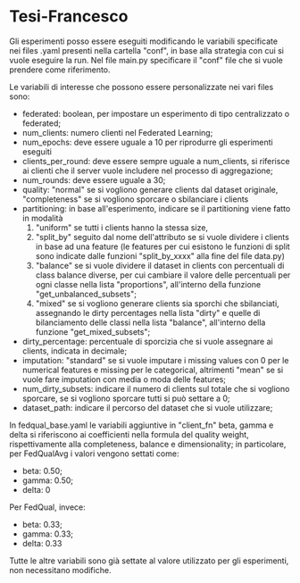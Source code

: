 # Tesi-Francesco
Gli esperimenti posso essere eseguiti modificando le variabili specificate nei files .yaml presenti nella cartella "conf", in base alla strategia con cui si vuole eseguire la run.
Nel file main.py specificare il "conf" file che si vuole prendere come riferimento.

Le variabili di interesse che possono essere personalizzate nei vari files sono:
  - federated: boolean, per impostare un esperimento di tipo centralizzato o federated;
  - num_clients: numero clienti nel Federated Learning;
  - num_epochs: deve essere uguale a 10 per riprodurre gli esperimenti eseguiti
  - clients_per_round: deve essere sempre uguale a num_clients, si riferisce ai clienti che il server vuole includere nel processo di aggregazione;
  - num_rounds: deve essere uguale a 30;
  - quality: "normal" se si vogliono generare clients dal dataset originale, "completeness" se si vogliono sporcare o sbilanciare i clients
  - partitioning: in base all'esperimento, indicare se il partitioning viene fatto in modalità
      1. "uniform" se tutti i clients hanno la stessa size,
      2. "split_by" seguito dal nome dell'attributo se si vuole dividere i clients in base ad una feature (le features per cui esistono le funzioni di split sono indicate dalle funzioni "split_by_xxxx" alla fine del               file data.py)
      3. "balance" se si vuole dividere il dataset in clients con percentuali di class balance diverse, per cui cambiare il valore delle percentuali per ogni classe nella lista "proportions", all'interno della funzione           "get_unbalanced_subsets";
      4. "mixed" se si vogliono generare clients sia sporchi che sbilanciati, assegnando le dirty percentages nella lista "dirty" e quelle di bilanciamento delle classi nella lista "balance", all'interno della funzione           "get_mixed_subsets";
  - dirty_percentage: percentuale di sporcizia che si vuole assegnare ai clients, indicata in decimale;
  - imputation: "standard" se si vuole imputare i missing values con 0 per le numerical features e missing per le categorical, altrimenti "mean" se si vuole fare imputation con media o moda delle features;
  - num_dirty_subsets: indicare il numero di clients sul totale che si vogliono sporcare, se si vogliono sporcare tutti si può settare a 0;
  - dataset_path: indicare il percorso del dataset che si vuole utilizzare;

In fedqual_base.yaml le variabili aggiuntive in "client_fn" beta, gamma e delta si riferiscono ai coefficienti nella formula del quality weight, rispettivamente alla completeness, balance e dimensionality; in particolare, per FedQualAvg i valori vengono settati come:
  - beta: 0.50;
  - gamma: 0.50;
  - delta: 0
    
Per FedQual, invece:
  - beta: 0.33;
  - gamma: 0.33;
  - delta: 0.33

Tutte le altre variabili sono già settate al valore utilizzato per gli esperimenti, non necessitano modifiche.

